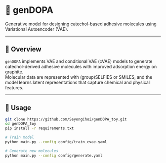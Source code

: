# 🧬 genDOPA

Generative model for designing catechol-based adhesive molecules using Variational Autoencoder (VAE).

---

## 🧠 Overview
`genDOPA` implements VAE and conditional VAE (cVAE) models to generate catechol-derived adhesive molecules with improved adsorption energy on graphite.  
Molecular data are represented with (group)SELFIES or SMILES, and the model learns latent representations that capture chemical and physical features.

---

## 🚀 Usage

```bash
git clone https://github.com/SeyongChoi/genDOPA_toy.git
cd genDOPA_toy
pip install -r requirements.txt

# Train model
python main.py --config config/train_cvae.yaml

# Generate new molecules
python main.py --config config/generate.yaml

